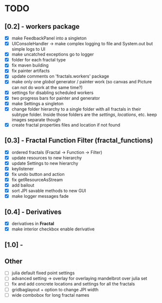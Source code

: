 # TODO

## [0.2] - workers package
- [x] make FeedbackPanel into a singleton
- [x] UIConsoleHandler -> make complex logging to file and System.out but simple logs to UI
- [x] make uncatched exceptions go to logger
- [x] folder for each fractal type
- [x] fix maven building 
- [x] fix painter artifacts
- [x] update comments on 'fractals.workers' package
- [x] make only one *global* generator / painter work (so canvas and Picture can not do work at the same time?)
- [x] settings for disabling scheduled workers
- [x] two progress bars for painter and generator
- [x] make Settings a singleton
- [x] change folder hierarchy to a single folder with all fractals in their subtype folder. Inside those folders are the *settings*, *locations*, etc. keep images separate though
- [x] create fractal properties files and location if not found

## [0.3] - Fractal Function Filter (fractal_functions)
- [x] ordered fractals (Fractal -> Function -> Filter)
- [x] update resources to new hierarchy
- [x] update Settings to new hierarchy
- [x] keylistener
- [x] fix undo button and action
- [x] fix getResourceAsStream
- [x] add bailout
- [x] sort JPI savable methods to new GUI
- [x] make logger messages fade

## [0.4] - Derivatives
- [x] derivatives in **Fractal**
- [x] make interior checkbox enable derivative

## [1.0] - 

## Other
- [ ] julia default fixed point settings
- [ ] advanced setting -> overlay for overlaying mandelbrot over julia set
- [ ] fix and add concrete locations and settings for all the fractals
- [ ] gridbaglayout + option to change JPI width
- [ ] wide combobox for long fractal names

